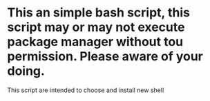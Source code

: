 This an simple bash script, this script may or may not execute package manager without tou permission.
Please aware of your doing.
============================================================================
This script are intended to choose and install new shell
